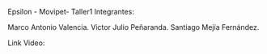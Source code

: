 Epsilon - Movipet-  Taller1 
Integrantes:

Marco Antonio Valencia.
Victor Julio Peñaranda.
Santiago Mejía Fernández.

Link Video:
